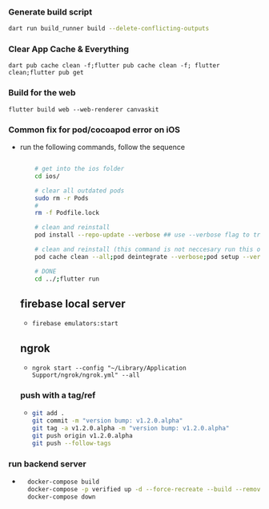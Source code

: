 ### Generate build script

```bash
dart run build_runner build --delete-conflicting-outputs
```

### Clear App Cache & Everything

```
dart pub cache clean -f;flutter pub cache clean -f; flutter clean;flutter pub get
```

### Build for the web

```
flutter build web --web-renderer canvaskit
```

### Common fix for pod/cocoapod error on iOS

- run the following commands, follow the sequence

  ```bash

      # get into the ios folder
      cd ios/

      # clear all outdated pods
      sudo rm -r Pods
      #
      rm -f Podfile.lock

      # clean and reinstall
      pod install --repo-update --verbose ## use --verbose flag to track the changes, bacause this install can take up to 15mins since 'MobileVLCKit' is very big.

      # clean and reinstall (this command is not neccesary run this only if the one above failed/didn't work)
      pod cache clean --all;pod deintegrate --verbose;pod setup --verbose;pod install --verbose

      # DONE
      cd ../;flutter run
  ```

  ## firebase local server

  - `firebase emulators:start`

  ## ngrok

  - `ngrok start --config "~/Library/Application Support/ngrok/ngrok.yml" --all`

  ### push with a tag/ref

  - ```bash
    git add .
    git commit -m "version bump: v1.2.0.alpha"
    git tag -a v1.2.0.alpha -m "version bump: v1.2.0.alpha"
    git push origin v1.2.0.alpha
    git push --follow-tags
    ```

### run backend server
- ```bash
    docker-compose build
    docker-compose -p verified up -d --force-recreate --build --remove-orphans --timestamps
    docker-compose down

  ```

